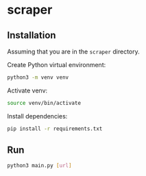 # scraper

## Installation

Assuming that you are in the `scraper` directory.

Create Python virtual environment:

```bash
python3 -m venv venv
```

Activate venv:

```bash
source venv/bin/activate
```

Install dependencies:

```bash
pip install -r requirements.txt
```

## Run

```bash
python3 main.py [url]
```
